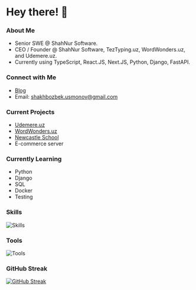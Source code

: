 # Hey there! 👋

### About Me
- Senior SWE @ ShahNur Software.
- CEO / Founder @ ShahNur Software, TezTyping.uz, WordWonders.uz, and Udemere.uz.
- Currently using TypeScript, React.JS, Next.JS, Python, Django, FastAPI.

### Connect with Me
- [Blog](https://t.me/miracleprogrammer)
- Email: shakhbozbek.usmonov@gmail.com

### Current Projects
- [Udemere.uz](https://udemere.uz)
- [WordWonders.uz](https://wordwonders.uz)
- [Newcastle School](https://newcastleschool.uz)
- E-commerce server

### Currently Learning
- Python
- Django
- SQL
- Docker
- Testing

### Skills
![Skills](https://skillicons.dev/icons?i=html,css,bootstrap,sass,js,ts,cpp,py,react,redux,nextjs,mui,tailwind,django,postgres,mysql,redis,fastapi,rabbitmq&perline=20)

### Tools
![Tools](https://skillicons.dev/icons?i=bash,figma,git,github,gitlab,linux,vscode,netlify,heroku,aws,firebase,docker,kali,nginx,postman,prisma&perline=20)

### GitHub Streak
[![GitHub Streak](https://streak-stats.demolab.com?user=shakhbozbekusmonov)](https://git.io/streak-stats)
